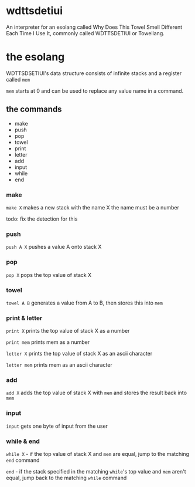 # wdttsdetiui

An interpreter for an esolang called Why Does This Towel Smell Different Each Time I Use It, commonly called WDTTSDETIUI or Towellang.

# the esolang

WDTTSDSETIUI's data structure consists of infinite stacks and a register called `mem`

`mem` starts at 0 and can be used to replace any value name in a command.

## the commands
- make
- push
- pop
- towel
- print
- letter
- add
- input
- while
- end

### make
`make X` makes a new stack with the name X
the name must be a number

todo: fix the detection for this

### push
`push A X` pushes a value A onto stack X

### pop
`pop X` pops the top value of stack X

### towel
`towel A B` generates a value from A to B, then stores this into `mem`

### print & letter
`print X` prints the top value of stack X as a number

`print mem` prints mem as a number

`letter X` prints the top value of stack X as an ascii character

`letter mem` prints mem as an ascii character

### add
`add X` adds the top value of stack X with `mem` and stores the result back into `mem`

### input
`input` gets one byte of input from the user

### while & end
`while X` - if the top value of stack X and `mem` are equal, jump to the matching `end` command

`end` - if the stack specified in the matching `while`'s top value and `mem` aren't equal, jump back to the matching `while` command
